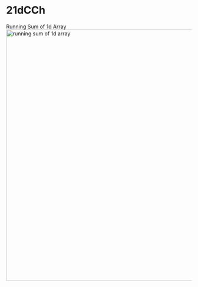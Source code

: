 # 21dCCh
Running Sum of 1d Array 
<img width="683" alt="running sum of 1d array" src="https://user-images.githubusercontent.com/38157887/196028482-f6752e64-d273-4e73-a658-8aad265205fa.png">
